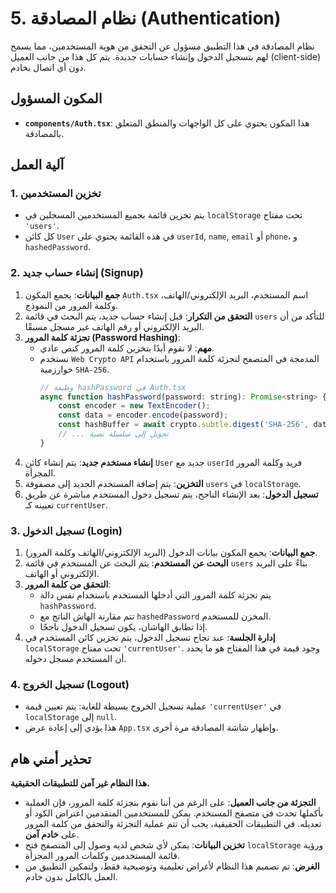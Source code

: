 # 5. نظام المصادقة (Authentication)

نظام المصادقة في هذا التطبيق مسؤول عن التحقق من هوية المستخدمين، مما يسمح لهم بتسجيل الدخول وإنشاء حسابات جديدة. يتم كل هذا من جانب العميل (client-side) دون أي اتصال بخادم.

## المكون المسؤول

- **`components/Auth.tsx`**: هذا المكون يحتوي على كل الواجهات والمنطق المتعلق بالمصادقة.

## آلية العمل

### 1. تخزين المستخدمين
- يتم تخزين قائمة بجميع المستخدمين المسجلين في `localStorage` تحت مفتاح `'users'`.
- كل كائن `User` في هذه القائمة يحتوي على `userId`, `name`, `email` أو `phone`، و `hashedPassword`.

### 2. إنشاء حساب جديد (Signup)
1.  **جمع البيانات**: يجمع المكون `Auth.tsx` اسم المستخدم، البريد الإلكتروني/الهاتف، وكلمة المرور من النموذج.
2.  **التحقق من التكرار**: قبل إنشاء حساب جديد، يتم البحث في قائمة `users` للتأكد من أن البريد الإلكتروني أو رقم الهاتف غير مسجل مسبقًا.
3.  **تجزئة كلمة المرور (Password Hashing)**:
    - **مهم**: لا نقوم أبدًا بتخزين كلمة المرور كنص عادي.
    - نستخدم `Web Crypto API` المدمجة في المتصفح لتجزئة كلمة المرور باستخدام خوارزمية `SHA-256`.
      ```javascript
      // وظيفة hashPassword في Auth.tsx
      async function hashPassword(password: string): Promise<string> {
          const encoder = new TextEncoder();
          const data = encoder.encode(password);
          const hashBuffer = await crypto.subtle.digest('SHA-256', data);
          // ... تحويل إلى سلسلة نصية
      }
      ```
4.  **إنشاء مستخدم جديد**: يتم إنشاء كائن `User` جديد مع `userId` فريد وكلمة المرور المجزأة.
5.  **التخزين**: يتم إضافة المستخدم الجديد إلى مصفوفة `users` في `localStorage`.
6.  **تسجيل الدخول**: بعد الإنشاء الناجح، يتم تسجيل دخول المستخدم مباشرة عن طريق تعيينه كـ `currentUser`.

### 3. تسجيل الدخول (Login)
1.  **جمع البيانات**: يجمع المكون بيانات الدخول (البريد الإلكتروني/الهاتف وكلمة المرور).
2.  **البحث عن المستخدم**: يتم البحث عن المستخدم في قائمة `users` بناءً على البريد الإلكتروني أو الهاتف.
3.  **التحقق من كلمة المرور**:
    - يتم تجزئة كلمة المرور التي أدخلها المستخدم باستخدام نفس دالة `hashPassword`.
    - تتم مقارنة الهاش الناتج مع `hashedPassword` المخزن للمستخدم.
    - إذا تطابق الهاشان، يكون تسجيل الدخول ناجحًا.
4.  **إدارة الجلسة**: عند نجاح تسجيل الدخول، يتم تخزين كائن المستخدم في `localStorage` تحت مفتاح `'currentUser'`. وجود قيمة في هذا المفتاح هو ما يحدد أن المستخدم مسجل دخوله.

### 4. تسجيل الخروج (Logout)
- عملية تسجيل الخروج بسيطة للغاية: يتم تعيين قيمة `'currentUser'` في `localStorage` إلى `null`.
- هذا يؤدي إلى إعادة عرض `App.tsx` وإظهار شاشة المصادقة مرة أخرى.

## تحذير أمني هام

**هذا النظام غير آمن للتطبيقات الحقيقية.**
- **التجزئة من جانب العميل**: على الرغم من أننا نقوم بتجزئة كلمة المرور، فإن العملية بأكملها تحدث في متصفح المستخدم. يمكن للمستخدمين المتقدمين اعتراض الكود أو تعديله. في التطبيقات الحقيقية، يجب أن تتم عملية التجزئة والتحقق من كلمة المرور على **خادم آمن**.
- **تخزين البيانات**: يمكن لأي شخص لديه وصول إلى المتصفح فتح `localStorage` ورؤية قائمة المستخدمين وكلمات المرور المجزأة.
- **الغرض**: تم تصميم هذا النظام لأغراض تعليمية وتوضيحية فقط، ولتمكين التطبيق من العمل بالكامل بدون خادم.
